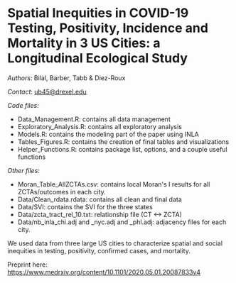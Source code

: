 # Spatial Inequities in COVID-19 Testing, Positivity, Incidence and Mortality in 3 US Cities: a Longitudinal Ecological Study
*Authors*: Bilal, Barber, Tabb & Diez-Roux

*Contact*: ub45@drexel.edu

*Code files:*

- Data_Management.R: contains all data management
- Exploratory_Analysis.R: contains all exploratory analysis
- Models.R: contains the modeling part of the paper using INLA
- Tables_Figures.R: contains the creation of final tables and visualizations
- Helper_Functions.R: contains package list, options, and a couple useful functions

*Other files:*

- Moran_Table_AllZCTAs.csv: contains local Moran's I results for all ZCTAs/outcomes in each city.
- Data/Clean_rdata.rdata: contains all clean and final data
- Data/SVI: contains the SVI for the three states
- Data/zcta_tract_rel_10.txt: relationship file (CT <-> ZCTA)
- Data/nb_inla_chi.adj and _nyc.adj and _phl.adj: adjacency files for each city.

We used data from three large US cities to characterize spatial and social inequities in testing, positivity, confirmed cases, and mortality.

Preprint here: https://www.medrxiv.org/content/10.1101/2020.05.01.20087833v4